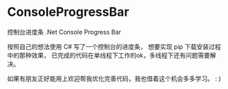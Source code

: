 # ConsoleProgressBar
控制台进度条 .Net Console Progress Bar 

按照自己的想法使用 C# 写了一个控制台的进度条，
想要实现 pip 下载安装过程中的那种效果，
已完成的代码在单线程下工作的ok，多线程下还有问题需要解决。

如果有朋友正好能用上欢迎帮我优化完善代码，我也借着这个机会多多学习。
: )
